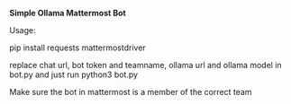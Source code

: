 **Simple Ollama Mattermost Bot**

Usage:

pip install requests mattermostdriver

replace chat url, bot token and teamname, ollama url and ollama model in bot.py and just run python3 bot.py



Make sure the bot in mattermost is a member of the correct team
